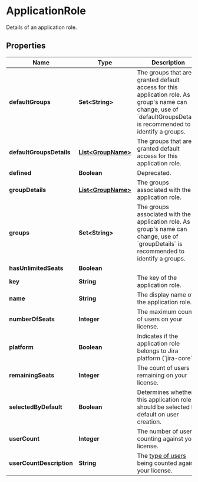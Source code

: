 

# ApplicationRole

Details of an application role.

## Properties

| Name | Type | Description | Notes |
|------------ | ------------- | ------------- | -------------|
|**defaultGroups** | **Set&lt;String&gt;** | The groups that are granted default access for this application role. As a group&#39;s name can change, use of &#x60;defaultGroupsDetails&#x60; is recommended to identify a groups. |  [optional] |
|**defaultGroupsDetails** | [**List&lt;GroupName&gt;**](GroupName.md) | The groups that are granted default access for this application role. |  [optional] |
|**defined** | **Boolean** | Deprecated. |  [optional] |
|**groupDetails** | [**List&lt;GroupName&gt;**](GroupName.md) | The groups associated with the application role. |  [optional] |
|**groups** | **Set&lt;String&gt;** | The groups associated with the application role. As a group&#39;s name can change, use of &#x60;groupDetails&#x60; is recommended to identify a groups. |  [optional] |
|**hasUnlimitedSeats** | **Boolean** |  |  [optional] |
|**key** | **String** | The key of the application role. |  [optional] |
|**name** | **String** | The display name of the application role. |  [optional] |
|**numberOfSeats** | **Integer** | The maximum count of users on your license. |  [optional] |
|**platform** | **Boolean** | Indicates if the application role belongs to Jira platform (&#x60;jira-core&#x60;). |  [optional] |
|**remainingSeats** | **Integer** | The count of users remaining on your license. |  [optional] |
|**selectedByDefault** | **Boolean** | Determines whether this application role should be selected by default on user creation. |  [optional] |
|**userCount** | **Integer** | The number of users counting against your license. |  [optional] |
|**userCountDescription** | **String** | The [type of users](https://confluence.atlassian.com/x/lRW3Ng) being counted against your license. |  [optional] |



